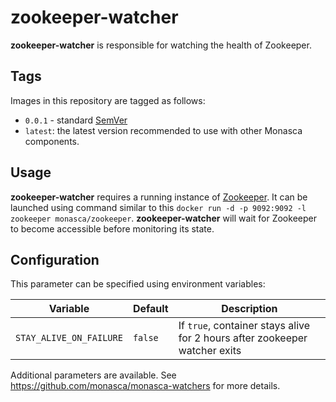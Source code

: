 zookeeper-watcher
==========

**zookeeper-watcher** is responsible for watching the health of Zookeeper.

Tags
----

Images in this repository are tagged as follows:

* `0.0.1` - standard [SemVer][1]
* `latest`: the latest version recommended to use with other Monasca
  components.


Usage
-----

**zookeeper-watcher** requires a running instance of [Zookeeper][2]. It can be launched using
command similar to this ```docker run -d -p 9092:9092 -l zookeeper monasca/zookeeper```.
**zookeeper-watcher** will wait for Zookeeper to become accessible before monitoring its state.

Configuration
-------------

This parameter can be specified using environment variables:

| Variable                      | Default          | Description                           |
|-------------------------------|------------------|---------------------------------------|
| `STAY_ALIVE_ON_FAILURE`       | `false`          | If `true`, container stays alive for 2 hours after zookeeper watcher exits |


Additional parameters are available. See https://github.com/monasca/monasca-watchers for more details.

[1]: http://semver.org/
[2]: https://github.com/monasca/monasca-docker/tree/master/zookeeper
